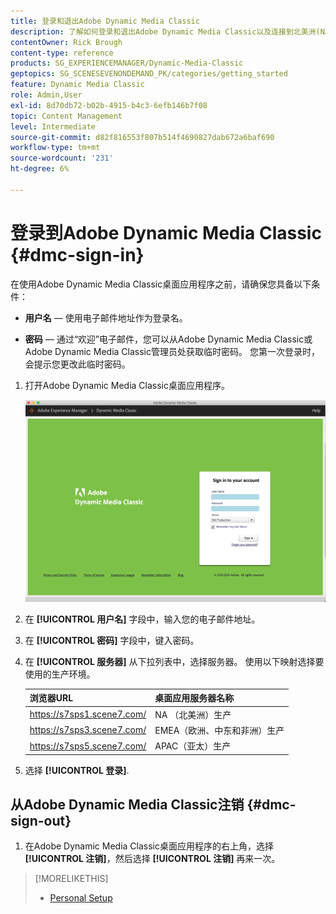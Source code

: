 ```yaml
---
title: 登录和退出Adobe Dynamic Media Classic
description: 了解如何登录和退出Adobe Dynamic Media Classic以及连接到北美洲(NA)或欧洲、中东、非洲(EMEA)或亚太(APAC)的生产环境服务器。
contentOwner: Rick Brough
content-type: reference
products: SG_EXPERIENCEMANAGER/Dynamic-Media-Classic
geptopics: SG_SCENESEVENONDEMAND_PK/categories/getting_started
feature: Dynamic Media Classic
role: Admin,User
exl-id: 8d70db72-b02b-4915-b4c3-6efb146b7f08
topic: Content Management
level: Intermediate
source-git-commit: d82f816553f807b514f4690827dab672a6baf690
workflow-type: tm+mt
source-wordcount: '231'
ht-degree: 6%

---
```


<!-- UPDATE THIS TOPIC AFTER DECEMBER 31, 2020!!!!! -->

# 登录到Adobe Dynamic Media Classic {#dmc-sign-in}

在使用Adobe Dynamic Media Classic桌面应用程序之前，请确保您具备以下条件：

* **用户名**  — 使用电子邮件地址作为登录名。

* **密码**  — 通过“欢迎”电子邮件，您可以从Adobe Dynamic Media Classic或Adobe Dynamic Media Classic管理员处获取临时密码。 您第一次登录时，会提示您更改此临时密码。

1. 打开Adobe Dynamic Media Classic桌面应用程序。

   ![Adobe Dynamic Media Classic登录](/help/using/assets/dmclassic-login1.png)

1. 在 **[!UICONTROL 用户名]** 字段中，输入您的电子邮件地址。
1. 在 **[!UICONTROL 密码]** 字段中，键入密码。
1. 在 **[!UICONTROL 服务器]** 从下拉列表中，选择服务器。
使用以下映射选择要使用的生产环境。

   | 浏览器URL | 桌面应用服务器名称 |
   | --- | --- |
   | https://s7sps1.scene7.com/ | NA （北美洲）生产 |
   | https://s7sps3.scene7.com/ | EMEA（欧洲、中东和非洲）生产 |
   | https://s7sps5.scene7.com/ | APAC（亚太）生产 |

1. 选择 **[!UICONTROL 登录]**.

## 从Adobe Dynamic Media Classic注销 {#dmc-sign-out}

1. 在Adobe Dynamic Media Classic桌面应用程序的右上角，选择 **[!UICONTROL 注销]**，然后选择 **[!UICONTROL 注销]** 再来一次。

>[!MORELIKETHIS]
>
>* [Personal Setup](personal-setup.md#personal_setup)
